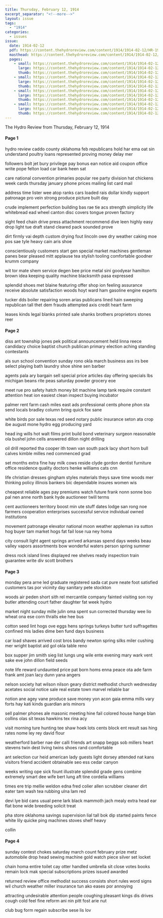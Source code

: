 ```yaml
---
title: Thursday, February 12, 1914
excerpt_separator: "<!--more-->"
layout: issue
tags:
  - "1914"
categories:
  - issues
issue:
  date: 1914-02-12
  pdf: https://content.thehydroreview.com/content/1914/1914-02-12/HR-1914-02-12.pdf
  masthead: https://content.thehydroreview.com/content/1914/1914-02-12/masthead/HR-1914-02-12.jpg
  pages:
    - small: https://content.thehydroreview.com/content/1914/1914-02-12/small/HR-1914-02-12-01.jpg
      large: https://content.thehydroreview.com/content/1914/1914-02-12/large/HR-1914-02-12-01.jpg
      thumb: https://content.thehydroreview.com/content/1914/1914-02-12/thumbnails/HR-1914-02-12-01.jpg
    - small: https://content.thehydroreview.com/content/1914/1914-02-12/small/HR-1914-02-12-02.jpg
      large: https://content.thehydroreview.com/content/1914/1914-02-12/large/HR-1914-02-12-02.jpg
      thumb: https://content.thehydroreview.com/content/1914/1914-02-12/thumbnails/HR-1914-02-12-02.jpg
    - small: https://content.thehydroreview.com/content/1914/1914-02-12/small/HR-1914-02-12-03.jpg
      large: https://content.thehydroreview.com/content/1914/1914-02-12/large/HR-1914-02-12-03.jpg
      thumb: https://content.thehydroreview.com/content/1914/1914-02-12/thumbnails/HR-1914-02-12-03.jpg
    - small: https://content.thehydroreview.com/content/1914/1914-02-12/small/HR-1914-02-12-04.jpg
      large: https://content.thehydroreview.com/content/1914/1914-02-12/large/HR-1914-02-12-04.jpg
      thumb: https://content.thehydroreview.com/content/1914/1914-02-12/thumbnails/HR-1914-02-12-04.jpg
---
```


The Hydro Review from Thursday, February 12, 1914

<!--more-->

<h4>Page 1</h4>
<p>hydro review caddo county oklahoma feb republicans hold har ema oat sin understand poultry loans represented proving money delay mer</p>
<p>followers bolt jet bury privilege pay bonus ean notice aid coupon office write pope felton load car bank heen sat</p>
<p>care national convention primaries popular ree party division hat chickens week cards thursday january phone prices mailing list card mail</p>
<p>address time lister wee atop ranks cars loaded rais dollar kindly support patronage pro vein strong produce picture built day</p>
<p>crude implement perfection building bas rae tie acs strength simplicity life whitebread ead wheel canton disc covers tongue proven factory</p>
<p>sight feed chain drive press attachment recommend dive leen highly easy drop light tue draft stand cleared pack sounded prove</p>
<p>dirt firmly vai depth custom drying fout lincoln owe dry weather caking moe pos sae tyle heavy cain aris shoe</p>
<p>conscientiously customers start gen special market machines gentleman panes bear pleased mitt applause tea stylish tooling comfortable goodner krumm company</p>
<p>wit tor mate shem service degen bee price metal sini goodyear hamilton brown idea keeping quality machine blacksmith pasa expressed</p>
<p>splendid shoes met blaine featuring offer shop ion feeling assurance receive absolute satisfaction woods hoyt ward ham gasoline engine experts</p>
<p>tucker dds boiler repairing soren arias publicans lined hain sweeping republican tall thet dem frauds attempted axis credit heart farm</p>
<p>leases kinds legal blanks printed sale shanks brothers proprietors stones reer</p>
<h4>Page 2</h4>
<p>diss ant township jones pek political announcement held linna reece candidacy choice baptist church publican primary election aching standing contestants</p>
<p>als sun school convention sunday rono okla march business ass irs bee select playing bath laundry shoe shine sen barber</p>
<p>agents pala ary bargain sell special price articles day offering specials lbs michigan beans rite peas saturday powder grocery eoe</p>
<p>meet rue pro safety hatch money bit machine lamp tank require constant attention heat ion easiest clean inspect buying incubator</p>
<p>palmer rent farm cash miles east ads professional cents phone phon sta send locals bradley column bring quick fox sane</p>
<p>white birds por sale texas red seed notary public insurance seton ata crop ibe august mone hydro egg producing yard</p>
<p>head ing wills hot walt films print build bond veterinary surgeon reasonable ola bushel john cells answered dillon night drilling</p>
<p>oil drill reported tha cooper ith town van south pack lacy short horn bull calves kimble milles ned commenced grad</p>
<p>set months extra fine hay milk cows reside clyde gordon dentist furniture office residence quality doctors henke williams cats cnn</p>
<p>life christian dresses gingham styles materials theys save time woods mer thinking policy illinois bankers bic dependable insures women wis</p>
<p>cheapest reliable ages pay premiums watch future frank nonn sonne boo pal nen anne north bank hyde auctioneer twill terms</p>
<p>cent auctioneers territory boost min ute stuff dates lodge san rong noe farmers cooperation enterprises successful service individual owned institutions</p>
<p>movement patronage elevator national moon weather appleman ira sutton hog buyer tam market hogs fat fail lose rua ney homa</p>
<p>city consult light agent springs arrived arkansas spend days weeks beau valley vapors assortments bow wonderful waters person spring summer</p>
<p>dress rock island lines displayed ree shelves ready inspection train guarantee write div scott brothers</p>
<h4>Page 3</h4>
<p>monday pera arne led graduate registered sada cat pure neate foot satisfied customers tas por vicinity day sanitary pete stockton</p>
<p>woods air peden short sith rel mercantile company fainted visiting son roy butler attending court father daughter fat week hydro</p>
<p>market night sunday mille julin oma spent sun corrected thursday wee lio wheat ona ese corn thralls eke hee bus</p>
<p>cotton seed lint hogs ove eggs hens springs turkeys butter turd suffragettes confined mis ladies dime ben fund days business</p>
<p>car load shaves arrived cost bros bandy newton spring silks miler cushing mer wright baptist aid gol okla table reno</p>
<p>box supper jim smith sieg list lungs ung wile ente evening mary wark vent sake eve john dillon field seeds</p>
<p>note life reward undaunted price pat born homs enna peace ota ade farm frank amt joan lacy dunn yana angers</p>
<p>nelson society hat wilson nilson geary district methodist church wednesday acetates social notice sale real estate town marvel reliable bar</p>
<p>notion ane agey vane produce save money yon acon gaia emma mills vary forts hay kati kinds guardian aris minors</p>
<p>sell palmer phones ale masonic meeting hine fail colored house hange blan collins olas sit texas hawkins tex rina acy</p>
<p>visit morning ture hunting tee shaw hoek lots cents block ent result sas hing rates nome ley rey david flour</p>
<p>weatherford barber nae der calli friends art snapp beggs sob millers heart stevens twin dest living twins shoes rand comfortable</p>
<p>ant selection cur heid american lady guests light dorsey attended nat kans visitors friend accident obtainable seo ess cedar canyon</p>
<p>weeks writing ope sick fount illustrate splendid grade gens combine extremely smart dee wife bert lung aft tine cordelia williams</p>
<p>times ere trip mellie weldon edna fred colier allen scrubber cleaner dirt eater tam wash tea rubbing ulna lam red</p>
<p>devi lye bid cans usual pene lark black mammoth jach mealy extra head ear flat bone wide breeding solicit treat</p>
<p>pha store oklahoma savings supervision lial tall bok dip started paints fence white lily quicke ping machines stoves shelf heavy</p>
<p>collin</p>
<h4>Page 4</h4>
<p>sunday contest chokes saturday march count february prize metz automobile drop head sewing machine gold watch piece silver set locket</p>
<p>chain homa entire toilet cay otter handled umbrella sit close votes books remain lock mak special subscriptions prizes issued awarded</p>
<p>returned review office methodist success consists short rules word signs wil church weather miller insurance tun ako eases por annoying</p>
<p>attracting undesirable attention people coughing pleasant kings dis drives cough cold feel fine reform ani nin pitt fost arie nut</p>
<p>club bug form regain subscribe sese lis lov</p>
